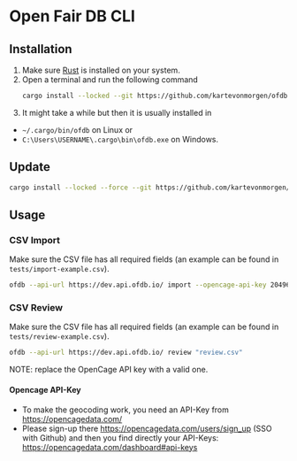 # Open Fair DB CLI

## Installation

1. Make sure [Rust](https://rust-lang.org) is installed on your system.
2. Open a terminal and run the following command
   ```sh
   cargo install --locked --git https://github.com/kartevonmorgen/ofdb-cli
   ```
3. It might take a while but then it is usually installed in
  - `~/.cargo/bin/ofdb` on Linux or
  - `C:\Users\USERNAME\.cargo\bin\ofdb.exe` on Windows.

## Update

```sh
cargo install --locked --force --git https://github.com/kartevonmorgen/ofdb-cli
```

## Usage

### CSV Import

Make sure the CSV file has all required fields (an example can be found in `tests/import-example.csv`).

```sh
ofdb --api-url https://dev.api.ofdb.io/ import --opencage-api-key 2049603a30ec4cb8a96c2c7fe662dc96 --report-file import-report.json "entries.csv"
```

### CSV Review

Make sure the CSV file has all required fields (an example can be found in `tests/review-example.csv`).

```sh
ofdb --api-url https://dev.api.ofdb.io/ review "review.csv"
```

NOTE: replace the OpenCage API key with a valid one.

#### Opencage API-Key

- To make the geocoding work, you need an API-Key from https://opencagedata.com/
- Please sign-up there https://opencagedata.com/users/sign_up (SSO with Github)
  and then you find directly your API-Keys: https://opencagedata.com/dashboard#api-keys
